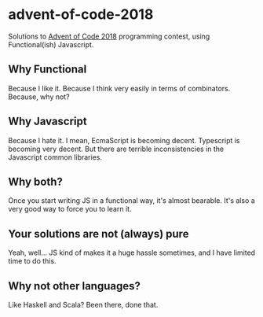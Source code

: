 # advent-of-code-2018

Solutions to [Advent of Code 2018](https://adventofcode.com) programming contest, using Functional(ish) Javascript.

## Why Functional

Because I like it. Because I think very easily in terms of combinators. Because, why not?

## Why Javascript

Because I hate it. I mean, EcmaScript is becoming decent. Typescript is becoming very decent. But there are terrible inconsistencies in the Javascript common libraries. 

## Why both?

Once you start writing JS in a functional way, it's almost bearable. It's also a very good way to force you to learn it.

## Your solutions are not (always) pure

Yeah, well... JS kind of makes it a huge hassle sometimes, and I have limited time to do this.

## Why not other languages?

Like Haskell and Scala? Been there, done that.
